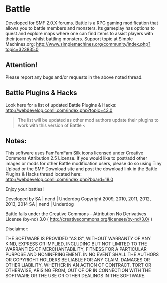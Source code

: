 Battle
======
Developed for SMF 2.0.X forums.
Battle is a RPG gaming modification that allows you to battle members and monsters.
Its gameplay has options to quest and explore maps where one can find items to assist players with their journey whilst battling monsters.
Support topic at Simple Machines.org: http://www.simplemachines.org/community/index.php?topic=323835.0

Attention!
----------
Please report any bugs and/or requests in the above noted thread.

Battle Plugins & Hacks
----------------------
Look here for a list of updated Battle Plugins & Hacks: http://webdevelop.comli.com/index.php?topic=43.0 
> The list will be updated as other mod authors update their plugins to work with this version of Battle <

Notes:
------
This software uses FamFamFam Silk icons licensed under Creative Commons Attribution 2.5 License.
If you would like to post/add other images or mods for other Battle modification users, please do so using Tiny Upload or the SMF Download site and post the download link in the Battle Plugins & Hacks thread located here: http://webdevelop.comli.com/index.php?board=18.0

Enjoy your battles!

Developed by SA | nend | Underdog
Copyright 2009, 2010, 2011, 2012, 2013, 2014 SA | nend | Underdog

Battle falls under the Creative Commons - Attribution No Derivatives License (by-nd) 3.0 
( http://creativecommons.org/licenses/by-nd/3.0/ )

Disclaimer:

THE SOFTWARE IS PROVIDED "AS IS", WITHOUT WARRANTY OF ANY KIND, EXPRESS OR IMPLIED, INCLUDING BUT NOT LIMITED TO THE WARRANTIES OF MERCHANTABILITY,
FITNESS FOR A PARTICULAR PURPOSE AND NONINFRINGEMENT. IN NO EVENT SHALL THE AUTHORS OR COPYRIGHT HOLDERS BE LIABLE FOR ANY CLAIM, DAMAGES OR OTHER LIABILITY,
WHETHER IN AN ACTION OF CONTRACT, TORT OR OTHERWISE, ARISING FROM, OUT OF OR IN CONNECTION WITH THE SOFTWARE OR THE USE OR OTHER DEALINGS IN THE SOFTWARE.
